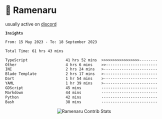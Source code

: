 # 🍜 Ramenaru

usually active on <a href="https://discordapp.com/users/503291004200157185">discord</a> 

**`Insights`**

<!--START_SECTION:waka-->

```txt
From: 15 May 2023 - To: 18 September 2023

Total Time: 61 hrs 43 mins

TypeScript                 41 hrs 52 mins  >>>>>>>>>>>>>>>>>--------   67.83 %
Other                      4 hrs 6 mins    >>-----------------------   06.65 %
INI                        2 hrs 24 mins   >------------------------   03.91 %
Blade Template             2 hrs 17 mins   >------------------------   03.72 %
Dart                       1 hr 54 mins    >------------------------   03.10 %
YAML                       1 hr 39 mins    >------------------------   02.69 %
GDScript                   45 mins         -------------------------   01.24 %
Markdown                   44 mins         -------------------------   01.19 %
Python                     42 mins         -------------------------   01.14 %
Bash                       38 mins         -------------------------   01.04 %
```

<!--END_SECTION:waka-->

<div style="text-align: center;">
   <img align="center" src="https://github-readme-streak-stats.herokuapp.com/?user=Ramenaru&theme=dark&card_width=520" alt="Ramenaru Contrib Stats" />
</div>



